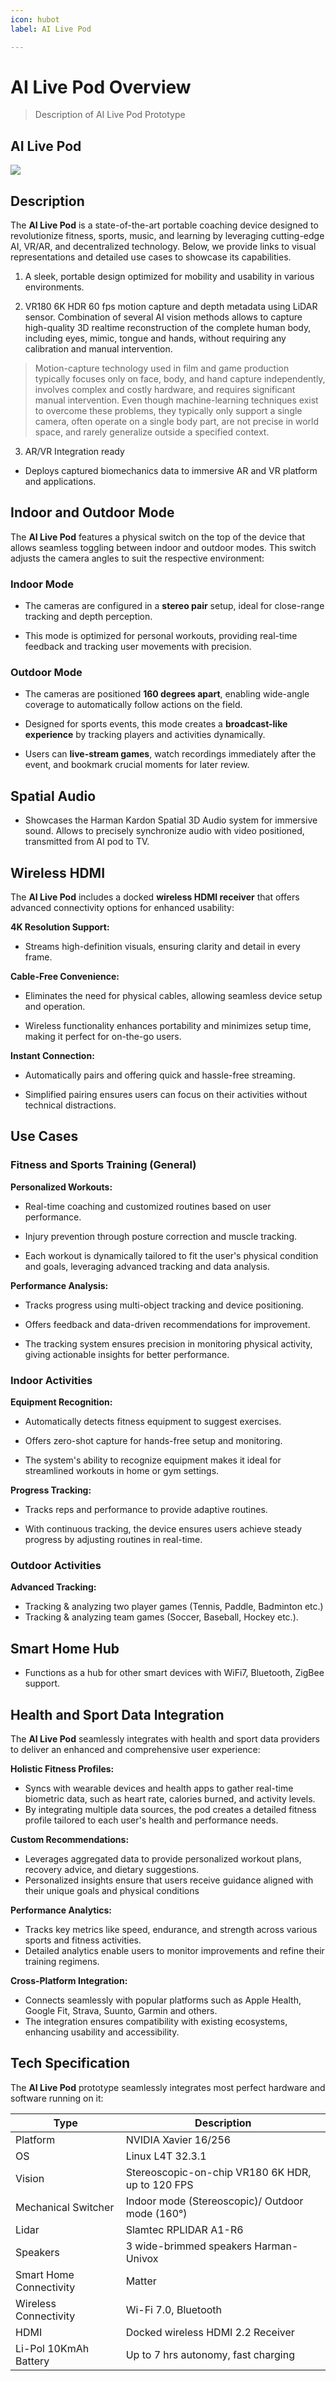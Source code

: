 ```yaml
---
icon: hubot
label: AI Live Pod

---
```


# AI Live Pod Overview

 
> Description of AI Live Pod Prototype

 
## AI Live Pod
![](https://lh7-rt.googleusercontent.com/docsz/AD_4nXcoG4lJjaDMtggBT3kgWuTHPsK-zkjnkg3-229vLtm4efKjTNjuAtK-w5kpZFDQL8tT3SbxUuhlVYxfjAWYcw-uTNDUBqcZL3N-vj7rpC5PdPkIhzdkVuXPPbmLupCwfD-sgF8zrg?key=AsJEkgePh24159X10uUz6PJ-)

## Description

The **AI Live Pod** is a state-of-the-art portable coaching device designed to revolutionize fitness, sports, music, and learning by leveraging cutting-edge AI, VR/AR, and decentralized technology. Below, we provide links to visual representations and detailed use cases to showcase its capabilities.

1. A sleek, portable design optimized for mobility and usability in various environments.

2.  VR180 6K HDR 60 fps motion capture and depth metadata using LiDAR sensor. Combination of several AI vision methods allows to capture high-quality 3D realtime reconstruction of the complete human body, including eyes, mimic, tongue and hands, without requiring any calibration and manual intervention.

> Motion-capture technology used in film and game production typically focuses only on face, body, and hand capture independently, involves complex and costly hardware, and requires significant manual intervention.  Even though machine-learning techniques exist to overcome these problems, they typically only support a single camera, often operate on a single body part, are not precise in world space, and rarely generalize outside a specified context.

 
3. AR/VR Integration ready

- Deploys captured biomechanics data to immersive AR and VR platform and applications.

## Indoor and Outdoor Mode

  
The **AI Live Pod** features a physical switch on the top of the device that allows seamless toggling between indoor and outdoor modes. This switch adjusts the camera angles to suit the respective environment:

 
### Indoor Mode

- The cameras are configured in a **stereo pair** setup, ideal for close-range tracking and depth perception.

- This mode is optimized for personal workouts, providing real-time feedback and tracking user movements with precision.


### Outdoor Mode

- The cameras are positioned **160 degrees apart**, enabling wide-angle coverage to automatically follow actions on the field.

- Designed for sports events, this mode creates a **broadcast-like experience** by tracking players and activities dynamically.

- Users can **live-stream games**, watch recordings immediately after the event, and bookmark crucial moments for later review.


## Spatial Audio

- Showcases the Harman Kardon Spatial 3D Audio system for immersive sound. Allows to precisely synchronize audio with video positioned, transmitted from AI pod to TV.


## Wireless HDMI

The **AI Live Pod** includes a docked **wireless HDMI receiver** that offers advanced connectivity options for enhanced usability:

 **4K Resolution Support:**

- Streams high-definition visuals, ensuring clarity and detail in every frame.

 **Cable-Free Convenience:**

- Eliminates the need for physical cables, allowing seamless device setup and operation.

- Wireless functionality enhances portability and minimizes setup time, making it perfect for on-the-go users.

**Instant Connection:**

- Automatically pairs and offering quick and hassle-free streaming.

- Simplified pairing ensures users can focus on their activities without technical distractions.

## Use Cases  

### Fitness and Sports Training (General)

**Personalized Workouts:**

- Real-time coaching and customized routines based on user performance.

- Injury prevention through posture correction and muscle tracking.

- Each workout is dynamically tailored to fit the user's physical condition and goals, leveraging advanced tracking and data analysis.

**Performance Analysis:**

- Tracks progress using multi-object tracking and device positioning.

- Offers feedback and data-driven recommendations for improvement.

-   The tracking system ensures precision in monitoring physical activity, giving actionable insights for better performance.

### Indoor Activities

**Equipment Recognition:**

- Automatically detects fitness equipment to suggest exercises.

- Offers zero-shot capture for hands-free setup and monitoring.

-   The system's ability to recognize equipment makes it ideal for streamlined workouts in home or gym settings.

**Progress Tracking:**

- Tracks reps and performance to provide adaptive routines.

-   With continuous tracking, the device ensures users achieve steady progress by adjusting routines in real-time.

### Outdoor Activities

**Advanced Tracking:**

- Tracking & analyzing two player games (Tennis, Paddle, Badminton etc.)
- Tracking & analyzing team games (Soccer, Baseball, Hockey etc.).

## Smart Home Hub
- Functions as a hub for other smart devices with WiFi7, Bluetooth, ZigBee support.

## Health and Sport Data Integration

The **AI Live Pod** seamlessly integrates with health and sport data providers to deliver an enhanced and comprehensive user experience:

**Holistic Fitness Profiles:**

- Syncs with wearable devices and health apps to gather real-time biometric data, such as heart rate, calories burned, and activity levels.
- By integrating multiple data sources, the pod creates a detailed fitness profile tailored to each user's health and performance needs.

**Custom Recommendations:**

- Leverages aggregated data to provide personalized workout plans, recovery advice, and dietary suggestions.
- Personalized insights ensure that users receive guidance aligned with their unique goals and physical conditions

**Performance Analytics:**

- Tracks key metrics like speed, endurance, and strength across various sports and fitness activities.
- Detailed analytics enable users to monitor improvements and refine their training regimens.  

**Cross-Platform Integration:**

- Connects seamlessly with popular platforms such as Apple Health, Google Fit, Strava, Suunto, Garmin and others.
- The integration ensures compatibility with existing ecosystems, enhancing usability and accessibility.

## Tech Specification

The **AI Live Pod** prototype seamlessly integrates most perfect hardware and software running on it:

| Type | Description |
|--|--|
| Platform | NVIDIA Xavier 16/256  |
| OS | Linux L4T 32.3.1  |
| Vision | Stereoscopic-on-chip VR180 6K HDR, up to 120 FPS  |
| Mechanical Switcher | Indoor mode (Stereoscopic)/ Outdoor mode (160°)  |
| Lidar | Slamtec RPLIDAR A1-R6  |
| Speakers | 3 wide-brimmed speakers Harman-Univox   |
| Smart Home Connectivity | Matter  |
| Wireless Connectivity | Wi-Fi 7.0, Bluetooth  |
| HDMI | Docked wireless HDMI 2.2 Receiver  |
|Li-Pol 10KmAh Battery | Up to 7 hrs autonomy, fast charging|
